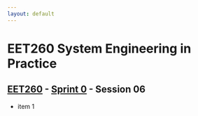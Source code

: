 ```yaml
---
layout: default
---
```


# EET260 System Engineering in Practice

## [EET260](../../) - [Sprint 0](../) - Session 06

- item 1
